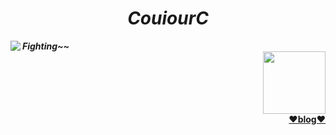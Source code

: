 
<h1 style="text-align:center;"><i> CouiourC</i> </h1> 
<img align="left" src="https://github-readme-stats.vercel.app/api?username=couriourc&show_icons=true&icon_color=CE1D2D&text_color=718096&bg_color=ffffff&hide_title=true" />
<i align="middle"><strong>Fighting~~</strong></i>

<div align="right">
<img  src="https://couriourc.github.io/images/avatar.jpg" width="100px"/>
</div>
<div align="right"><a href="https://couriourc.github.io"><strong>❤blog❤</strong></a></div>
<!--
**couriourc/couriourc** is a ✨ _special_ ✨ repository because its `README.md` (this file) appears on your GitHub profile.

Here are some ideas to get you started:

- 🔭 I’m currently working on ...
- 🌱 I’m currently learning ...
- 👯 I’m looking to collaborate on ...
- 🤔 I’m looking for help with ...
- 💬 Ask me about ...
- 📫 How to reach me: ...
- 😄 Pronouns: ...
- ⚡ Fun fact: ...
-->
